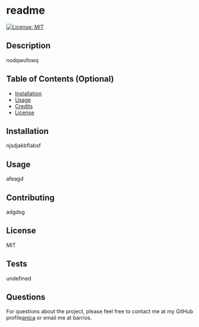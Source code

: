 # readme

  [![License: MIT](https://img.shields.io/badge/License-MIT-yellow.svg)](https://opensource.org/licenses/MIT)
## Description

nodqwufowq


## Table of Contents (Optional)

- [Installation](#installation)
- [Usage](#usage)
- [Credits](#credits)
- [License](#license)

## Installation

njsdjakbflabsf

## Usage

afeagd

## Contributing

adgdsg

## License
MIT

## Tests

undefined

## Questions
For questions about the project, please feel free to contact me at my GitHub profile[anica](https://github.com/anica) or
email me at barrios.
